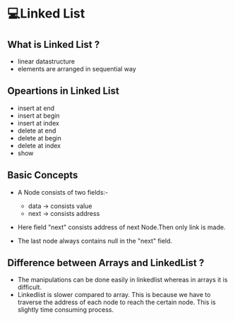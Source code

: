 
# 💻**Linked List**

## What is Linked List ?

- linear datastructure 
- elements are arranged in sequential way

## Opeartions in Linked List
- insert at end
- insert at begin
- insert at index
- delete at end
- delete at begin
- delete at index
- show

## Basic Concepts

- A Node consists of two fields:-
    - data -> consists value
    - next -> consists address

- Here field "next" consists address of next Node.Then only link is made.

- The last node always contains null in the "next" field.

## Difference between Arrays and LinkedList ?

- The manipulations can be done easily in linkedlist whereas in arrays it is difficult.
- Linkedlist is slower compared to array. This is because we have to traverse the address of each node to reach the certain node. This is slightly time consuming process.
